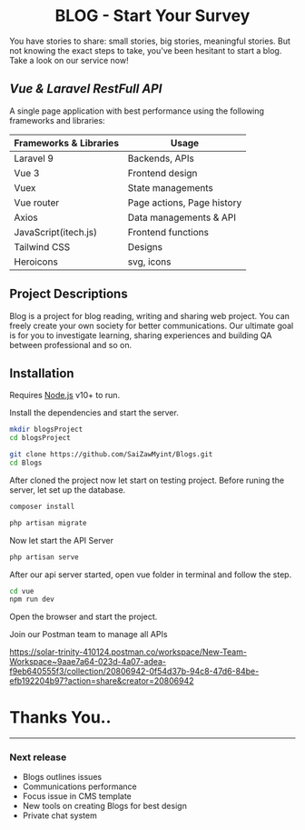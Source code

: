 <h1 align="center">BLOG - Start Your Survey</h1>
You have stories to share: small stories, big stories, meaningful stories. But not knowing the exact steps to take, you've been hesitant to start a blog. Take a look on our service now!

## _Vue & Laravel RestFull API_

A single page application with best performance using the following frameworks and libraries:

| Frameworks & Libraries | Usage |
| ------ | ------ |
| Laravel 9 | Backends, APIs |
| Vue 3 | Frontend design |
| Vuex | State managements |
| Vue router | Page actions, Page history |
| Axios | Data managements & API |
| JavaScript(itech.js) | Frontend functions |
| Tailwind CSS | Designs |
| Heroicons | svg, icons

## Project Descriptions
Blog is a project for blog reading, writing and sharing web project. You can freely create your own society for better communications. Our ultimate goal is for you to investigate learning, sharing experiences and building QA between professional and so on.

## Installation

Requires [Node.js](https://nodejs.org/) v10+ to run.

Install the dependencies and start the server.

```sh
mkdir blogsProject
cd blogsProject
```

```sh
git clone https://github.com/SaiZawMyint/Blogs.git 
cd Blogs
```

After cloned the project now let start on testing project. Before runing the server, let set up the database.

```sh
composer install
```

```sh
php artisan migrate
```

Now let start the API Server

```sh
php artisan serve
```

After our api server started, open vue folder in terminal and follow the step.
```sh
cd vue
npm run dev
```
Open the browser and start the project.

Join our Postman team to manage all APIs

https://solar-trinity-410124.postman.co/workspace/New-Team-Workspace~9aae7a64-023d-4a07-adea-f9eb640555f3/collection/20806942-0f54d37b-94c8-47d6-84be-efb192204b97?action=share&creator=20806942

# Thanks You..
----------
### Next release
- Blogs outlines issues
- Communications performance
- Focus issue in CMS template
- New tools on creating Blogs for best design
- Private chat system


